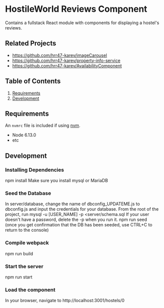 # HostileWorld Reviews Component

Contains a fullstack React module with components for displaying a hostel's reviews.

## Related Projects

  - https://github.com/hrr47-karev/imageCarousel
  - https://github.com/hrr47-karev/property-info-service
  - https://github.com/hrr47-karev/AvailabilityComponent

## Table of Contents

1. [Requirements](#requirements)
1. [Development](#development)

## Requirements

An `nvmrc` file is included if using [nvm](https://github.com/creationix/nvm).
- Node 6.13.0
- etc

## Development

### Installing Dependencies

npm install
Make sure you install mysql or MariaDB

### Seed the Database
In server/database, change the name of dbconfig_UPDATEME.js to dbconfig.js and input the credentials for your database.
From the root of the project, run mysql -u [USER_NAME] -p <server/schema.sql
  If your user doesn't have a password, delete the -p when you run it.
npm run seed (once you get confirmation that the DB has been seeded, use CTRL+C to return to the console)

### Compile webpack
npm run build

### Start the server
npm run start

### Load the component
In your browser, navigate to http://localhost:3001/hostels/0